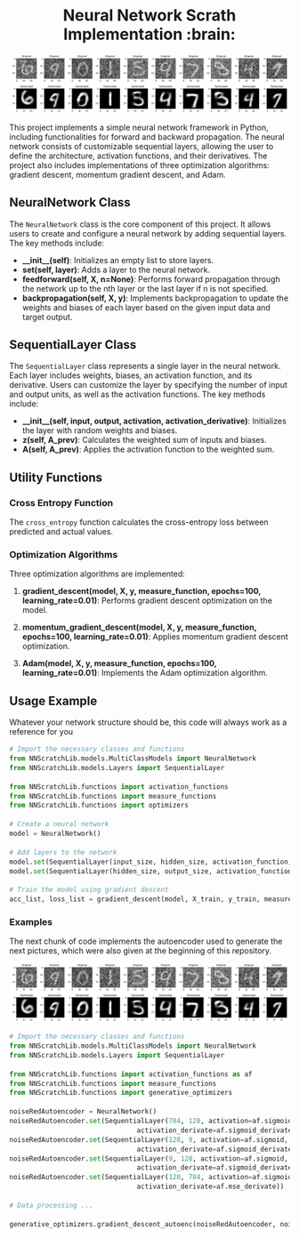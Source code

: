 <h1 align="center">Neural Network Scrath Implementation :brain:</h1>

<img src="images/results/NoiseRedAutoencoder0.4std_test.png" />

This project implements a simple neural network framework in Python, including functionalities for forward and backward propagation. The neural network consists of customizable sequential layers, allowing the user to define the architecture, activation functions, and their derivatives. The project also includes implementations of three optimization algorithms: gradient descent, momentum gradient descent, and Adam.

## NeuralNetwork Class

The `NeuralNetwork` class is the core component of this project. It allows users to create and configure a neural network by adding sequential layers. The key methods include:

- **\_\_init\_\_(self)**: Initializes an empty list to store layers.
- **set(self, layer)**: Adds a layer to the neural network.
- **feedforward(self, X, n=None)**: Performs forward propagation through the network up to the nth layer or the last layer if n is not specified.
- **backpropagation(self, X, y)**: Implements backpropagation to update the weights and biases of each layer based on the given input data and target output.

## SequentialLayer Class

The `SequentialLayer` class represents a single layer in the neural network. Each layer includes weights, biases, an activation function, and its derivative. Users can customize the layer by specifying the number of input and output units, as well as the activation functions. The key methods include:

- **\_\_init\_\_(self, input, output, activation, activation\_derivative)**: Initializes the layer with random weights and biases.
- **z(self, A\_prev)**: Calculates the weighted sum of inputs and biases.
- **A(self, A\_prev)**: Applies the activation function to the weighted sum.

## Utility Functions

### Cross Entropy Function

The `cross_entropy` function calculates the cross-entropy loss between predicted and actual values.

### Optimization Algorithms

Three optimization algorithms are implemented:

1. **gradient\_descent(model, X, y, measure\_function, epochs=100, learning\_rate=0.01)**: Performs gradient descent optimization on the model.

2. **momentum\_gradient\_descent(model, X, y, measure\_function, epochs=100, learning\_rate=0.01)**: Applies momentum gradient descent optimization.

3. **Adam(model, X, y, measure\_function, epochs=100, learning\_rate=0.01)**: Implements the Adam optimization algorithm.

## Usage Example

Whatever your network structure should be, this code will always work as a reference for you

```python
# Import the necessary classes and functions
from NNScratchLib.models.MultiClassModels import NeuralNetwork
from NNScratchLib.models.Layers import SequentialLayer

from NNScratchLib.functions import activation_functions
from NNScratchLib.functions import measure_functions
from NNScratchLib.functions import optimizers

# Create a neural network
model = NeuralNetwork()

# Add layers to the network
model.set(SequentialLayer(input_size, hidden_size, activation_function, activation_derivative))
model.set(SequentialLayer(hidden_size, output_size, activation_function, activation_derivative))

# Train the model using gradient descent
acc_list, loss_list = gradient_descent(model, X_train, y_train, measure_function, epochs=100, learning_rate=0.01)
```

### Examples

The next chunk of code implements the autoencoder used to generate the next pictures, which were also given at the beginning of this repository.

![results](images/results/NoiseRedAutoencoder0.4std_test.png)

```python
# Import the necessary classes and functions
from NNScratchLib.models.MultiClassModels import NeuralNetwork
from NNScratchLib.models.Layers import SequentialLayer

from NNScratchLib.functions import activation_functions as af
from NNScratchLib.functions import measure_functions
from NNScratchLib.functions import generative_optimizers

noiseRedAutoencoder = NeuralNetwork()
noiseRedAutoencoder.set(SequentialLayer(784, 128, activation=af.sigmoid,
                                activation_derivate=af.sigmoid_derivate))
noiseRedAutoencoder.set(SequentialLayer(128, 9, activation=af.sigmoid,
                                activation_derivate=af.sigmoid_derivate))
noiseRedAutoencoder.set(SequentialLayer(9, 128, activation=af.sigmoid,
                                activation_derivate=af.sigmoid_derivate))
noiseRedAutoencoder.set(SequentialLayer(128, 784, activation=af.sigmoid,
                                activation_derivate=af.mse_derivate))

# Data processing ...

generative_optimizers.gradient_descent_autoenc(noiseRedAutoencoder, noised_x_train, x_train, epochs=250, learning_rate=0.01);
```
